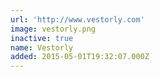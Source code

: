 ```yaml
---
url: 'http://www.vestorly.com'
image: vestorly.png
inactive: true
name: Vestorly
added: 2015-05-01T19:32:07.000Z
---
```

